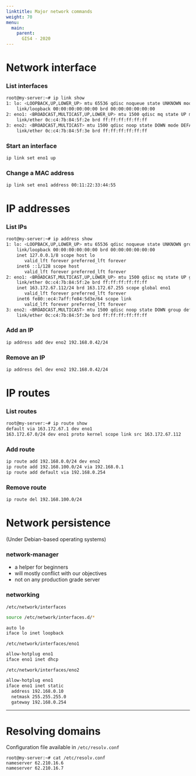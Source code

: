 ```yaml
---
linktitle: Major network commands
weight: 70
menu:
  main:
    parent:
      GIS4 - 2020
---
```


Network interface
==

### List interfaces

~~~bash
root@my-server:~# ip link show
1: lo: <LOOPBACK,UP,LOWER_UP> mtu 65536 qdisc noqueue state UNKNOWN mode DEFAULT group default qlen 1
    link/loopback 00:00:00:00:00:00 brd 00:00:00:00:00:00
2: eno1: <BROADCAST,MULTICAST,UP,LOWER_UP> mtu 1500 qdisc mq state UP mode DEFAULT group default qlen 1000
    link/ether 0c:c4:7b:84:5f:2e brd ff:ff:ff:ff:ff:ff
3: eno2: <BROADCAST,MULTICAST> mtu 1500 qdisc noop state DOWN mode DEFAULT group default qlen 1000
    link/ether 0c:c4:7b:84:5f:3e brd ff:ff:ff:ff:ff:ff
~~~

### Start an interface

~~~bash
ip link set eno1 up
~~~

### Change a MAC address

~~~bash
ip link set eno1 address 00:11:22:33:44:55
~~~

IP addresses
==

### List IPs

~~~bash
root@my-server:~# ip address show
1: lo: <LOOPBACK,UP,LOWER_UP> mtu 65536 qdisc noqueue state UNKNOWN group default qlen 1
    link/loopback 00:00:00:00:00:00 brd 00:00:00:00:00:00
    inet 127.0.0.1/8 scope host lo
       valid_lft forever preferred_lft forever
    inet6 ::1/128 scope host
       valid_lft forever preferred_lft forever
2: eno1: <BROADCAST,MULTICAST,UP,LOWER_UP> mtu 1500 qdisc mq state UP group default qlen 1000
    link/ether 0c:c4:7b:84:5f:2e brd ff:ff:ff:ff:ff:ff
    inet 163.172.67.112/24 brd 163.172.67.255 scope global eno1
       valid_lft forever preferred_lft forever
    inet6 fe80::ec4:7aff:fe84:5d3e/64 scope link
       valid_lft forever preferred_lft forever
3: eno2: <BROADCAST,MULTICAST> mtu 1500 qdisc noop state DOWN group default qlen 1000
    link/ether 0c:c4:7b:84:5f:3e brd ff:ff:ff:ff:ff:ff
~~~

### Add an IP

~~~bash
ip address add dev eno2 192.168.0.42/24
~~~

### Remove an IP

~~~bash
ip address del dev eno2 192.168.0.42/24
~~~

IP routes
==

### List routes

~~~bash
root@my-server:~# ip route show
default via 163.172.67.1 dev eno1
163.172.67.0/24 dev eno1 proto kernel scope link src 163.172.67.112
~~~

### Add route

~~~bash
ip route add 192.168.0.0/24 dev eno2
ip route add 192.168.100.0/24 via 192.168.0.1
ip route add default via 192.168.0.254
~~~

### Remove route

~~~bash
ip route del 192.168.100.0/24
~~~

Network persistence
==

(Under Debian-based operating systems)

### network-manager

* a helper for beginners
* will mostly conflict with our objectives
* not on any production grade server

### networking

`/etc/network/interfaces`

~~~bash
source /etc/network/interfaces.d/*

auto lo
iface lo inet loopback
~~~

`/etc/network/interfaces/eno1`
~~~bash
allow-hotplug eno1
iface eno1 inet dhcp
~~~

`/etc/network/interfaces/eno2`
~~~bash
allow-hotplug eno1
iface eno1 inet static
  address 192.168.0.10
  netmask 255.255.255.0
  gateway 192.168.0.254
~~~

---

Resolving domains
===

Configuration file available in `/etc/resolv.conf`

```
root@my-server:~# cat /etc/resolv.conf
nameserver 62.210.16.6
nameserver 62.210.16.7
```
